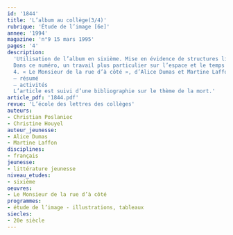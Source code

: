 ```yaml
---
id: '1844'
title: 'L’album au collège(3/4)'
rubrique: 'Étude de l’image [6e]'
annee: '1994'
magazine: 'n°9 15 mars 1995'
pages: '4'
description: 
  'Utilisation de l’album en sixième. Mise en évidence de structures littéraires que soulignent les illustrations. Travail sur la connotation et l’intertextualité.
  Dans ce numéro, un travail plus particulier sur l’espace et le temps dans la fiction :
  4. « Le Monsieur de la rue d’à côté », d’Alice Dumas et Martine Laffon
  – résumé
  – activités
  L’article est suivi d’une bibliographie sur le thème de la mort.'
article_pdf: '1844.pdf'
revue: 'L’école des lettres des collèges'
auteurs:
- Christian Poslaniec
- Christine Houyel
auteur_jeunesse:
- Alice Dumas
- Martine Laffon
disciplines:
- français
jeunesse:
- littérature jeunesse
niveau_etudes:
- sixième
oeuvres:
- Le Monsieur de la rue d’à côté
programmes:
- étude de l’image - illustrations, tableaux
siecles:
- 20e siècle
---
```

